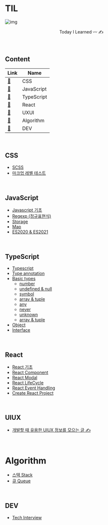 # TIL
![img](https://user-images.githubusercontent.com/53563513/132780622-c5f8f236-6fd6-46c6-8536-0dbb6a927cde.png)

<center>Today I Learned 〰️ ✍️ </center>
<br/><br/>

## Content
Link  | Name
|---|---|
[🎨](#CSS)        | CSS
[💛](#JavaScript) | JavaScript
[💙](#TypeScript) | TypeScript
[🐬](#React)      | React
[👀](#UIUX)       | UXUI
[🧬](#Algorithm)  | Algorithm
[🔗](#DEV)        | DEV

<br/>

## CSS
* [SCSS](Css/scss.md)
* [마크업 레벨 테스트](https://mintparc.github.io/posts/markup-level-test)

<br/>

## JavaScript
* [Javascript 기초](JavaScript/javascript.md)
* [Regexp (정규표현식)](JavaScript/regexp.md)
* [Storage](JavaScript/storage.md)
* [Map](JavaScript/map.md)
* [ES2020 & ES2021](JavaScript/es2020-es2021.md)

<br/>

## TypeScript
* [Typescript](TypeScript/typescript.md)
* [Type annotation](TypeScript/type-annotation.md)
* [Basic types](./basic-types.md)
  + [number](TypeScript/number.md)
  + [undefined & null](TypeScript/undefined-null.md)
  + [symbol](TypeScript/symbol.md)
  + [array & tuple](TypeScript/array-tuple.md)
  + [any](TypeScript/any.md)
  + [never](TypeScript/never.md)
  + [unknown](TypeScript/unknown.md)
  + [array & tuple](TypeScript/array-tuple.md)
* [Object](TypeScript/object.md)
* [Interface](TypeScript/interface.md)

<br/>

## React
* [React 기초](React/react.md)
* [React Component](React/component.md)
* [React Modal](React/modal.md)
* [React LifeCycle](React/life-cycle.md)
* [React Event Handling](React/event-handling.md)
* [Create React Project](React/create.md)

<br/>

## UIUX
* [개발할 때 유용한 UIUX 정보를 모으는 글 ✍️](UIUX/index.md)

<br/>

# Algorithm
* [스택 Stack](https://mintparc.github.io/posts/stack)
* [큐 Queue](https://mintparc.github.io/posts/queue)

<br/>

## DEV
* [Tech Interview](Dev/tech-interview.md)